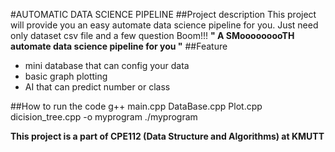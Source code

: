 #AUTOMATIC DATA SCIENCE PIPELINE
##Project description
This project will provide you an easy automate data science pipeline for you. 
Just need only dataset csv file and a few question Boom!!! 
**" A SMooooooooTH automate data science pipeline for you "**
##Feature
- mini database that can config your data
- basic graph plotting
- AI that can predict number or class

##How to run the code 
g++ main.cpp DataBase.cpp Plot.cpp dicision_tree.cpp -o myprogram
./myprogram

**This project is a part of CPE112 (Data Structure and Algorithms) at KMUTT**

